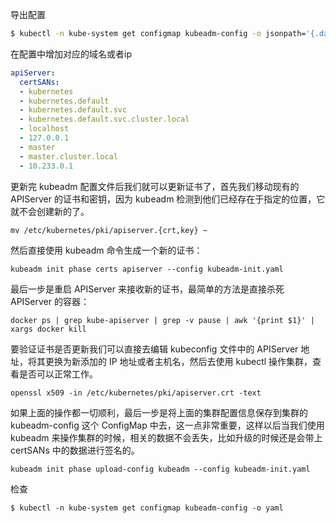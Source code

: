 
导出配置
```bash
$ kubectl -n kube-system get configmap kubeadm-config -o jsonpath='{.data.ClusterConfiguration}' > kubeadm-init.yaml
```
在配置中增加对应的域名或者ip
```yml
apiServer:
  certSANs:
  - kubernetes
  - kubernetes.default
  - kubernetes.default.svc
  - kubernetes.default.svc.cluster.local
  - localhost
  - 127.0.0.1
  - master
  - master.cluster.local
  - 10.233.0.1
```

更新完 kubeadm 配置文件后我们就可以更新证书了，首先我们移动现有的 APIServer 的证书和密钥，因为 kubeadm 检测到他们已经存在于指定的位置，它就不会创建新的了。
```
mv /etc/kubernetes/pki/apiserver.{crt,key} ~
```
然后直接使用 kubeadm 命令生成一个新的证书：


```
kubeadm init phase certs apiserver --config kubeadm-init.yaml 
```

最后一步是重启 APIServer 来接收新的证书，最简单的方法是直接杀死 APIServer 的容器：

```
docker ps | grep kube-apiserver | grep -v pause | awk '{print $1}' | xargs docker kill
```

要验证证书是否更新我们可以直接去编辑 kubeconfig 文件中的 APIServer 地址，将其更换为新添加的 IP 地址或者主机名，然后去使用 kubectl 操作集群，查看是否可以正常工作。

```
openssl x509 -in /etc/kubernetes/pki/apiserver.crt -text
```

如果上面的操作都一切顺利，最后一步是将上面的集群配置信息保存到集群的 kubeadm-config 这个 ConfigMap 中去，这一点非常重要，这样以后当我们使用 kubeadm 来操作集群的时候，相关的数据不会丢失，比如升级的时候还是会带上 certSANs 中的数据进行签名的。

```
kubeadm init phase upload-config kubeadm --config kubeadm-init.yaml
```
检查
```
$ kubectl -n kube-system get configmap kubeadm-config -o yaml
```


